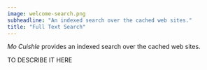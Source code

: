 ```yaml
---
image: welcome-search.png
subheadline: "An indexed search over the cached web sites."
title: "Full Text Search"
---
```


*Mo Cuishle* provides an indexed search over the cached web sites.
<!--more-->

TO DESCRIBE IT HERE
